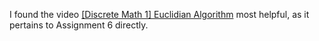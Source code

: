 I found the video [[Discrete Math 1] Euclidian Algorithm](https://www.youtube.com/watch?v=cOwyHTiW4KE) most helpful, as it pertains to Assignment 6 directly. 
